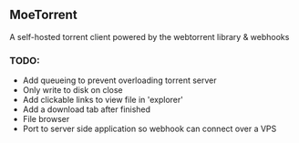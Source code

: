 ## MoeTorrent
A self-hosted torrent client powered by the webtorrent library & webhooks
### TODO:
- Add queueing to prevent overloading torrent server
- Only write to disk on close
- Add clickable links to view file in 'explorer'
- Add a download tab after finished
- File browser
- Port to server side application so webhook can connect over a VPS
